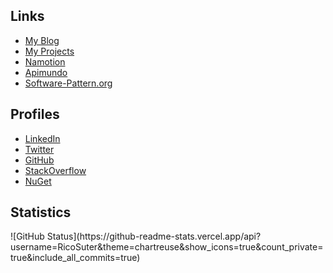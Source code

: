 <h2>Links</h2>
<ul>
   <li><a href="https://blog.rsuter.com">My Blog</a></li>
   <li><a href="https://blog.rsuter.com/projects">My Projects</a></li>
   <li><a href="https://namotion.com">Namotion</a></li>
   <li><a href="https://apimundo.com">Apimundo</a></li>
   <li><a href="http://software-pattern.org">Software-Pattern.org</a></li>
</ul>

<h2>Profiles</h2>
<ul>
   <li><a href="http://ch.linkedin.com/pub/rico-suter/3a/87a/784">LinkedIn</a></li>
   <li><a href="http://twitter.com/RicoSuter">Twitter</a></li>
   <li><a href="https://github.com/RicoSuter">GitHub</a></li>
   <li><a href="http://stackoverflow.com/users/876814/rico-suter">StackOverflow</a></li>
   <li><a href="https://www.nuget.org/profiles/rsuter">NuGet</a></li>
</ul>

<h2>Statistics</h2>
![GitHub Status](https://github-readme-stats.vercel.app/api?username=RicoSuter&theme=chartreuse&show_icons=true&count_private=true&include_all_commits=true)
